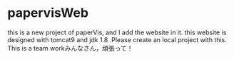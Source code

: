 # papervisWeb
this is a new project of paperVis, and I add the website in it.
this website is designed with tomcat9 and jdk 1.8 .Please create an local project with this.
This is a team workみんなさん，頑張って！
